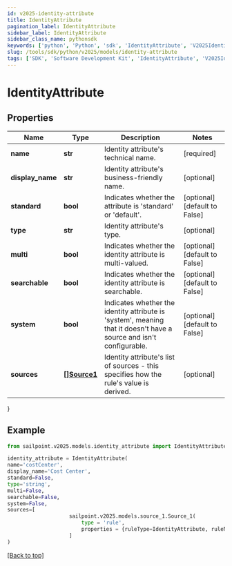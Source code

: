 ```yaml
---
id: v2025-identity-attribute
title: IdentityAttribute
pagination_label: IdentityAttribute
sidebar_label: IdentityAttribute
sidebar_class_name: pythonsdk
keywords: ['python', 'Python', 'sdk', 'IdentityAttribute', 'V2025IdentityAttribute'] 
slug: /tools/sdk/python/v2025/models/identity-attribute
tags: ['SDK', 'Software Development Kit', 'IdentityAttribute', 'V2025IdentityAttribute']
---
```


# IdentityAttribute


## Properties

Name | Type | Description | Notes
------------ | ------------- | ------------- | -------------
**name** | **str** | Identity attribute's technical name. | [required]
**display_name** | **str** | Identity attribute's business-friendly name. | [optional] 
**standard** | **bool** | Indicates whether the attribute is 'standard' or 'default'. | [optional] [default to False]
**type** | **str** | Identity attribute's type. | [optional] 
**multi** | **bool** | Indicates whether the identity attribute is multi-valued. | [optional] [default to False]
**searchable** | **bool** | Indicates whether the identity attribute is searchable. | [optional] [default to False]
**system** | **bool** | Indicates whether the identity attribute is 'system', meaning that it doesn't have a source and isn't configurable. | [optional] [default to False]
**sources** | [**[]Source1**](source1) | Identity attribute's list of sources - this specifies how the rule's value is derived. | [optional] 
}

## Example

```python
from sailpoint.v2025.models.identity_attribute import IdentityAttribute

identity_attribute = IdentityAttribute(
name='costCenter',
display_name='Cost Center',
standard=False,
type='string',
multi=False,
searchable=False,
system=False,
sources=[
                    sailpoint.v2025.models.source_1.Source_1(
                        type = 'rule', 
                        properties = {ruleType=IdentityAttribute, ruleName=Cloud Promote Identity Attribute}, )
                    ]
)

```
[[Back to top]](#) 

